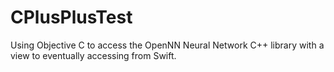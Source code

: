# CPlusPlusTest
Using Objective C to access the OpenNN Neural Network C++ library
with a view to eventually accessing from Swift.
